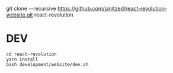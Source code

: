 git clone --recursive https://github.com/janitzed/react-revolution-website.git react-revolution

# DEV

    cd react-revolution
    yarn install
    bash development/website/dev.sh

